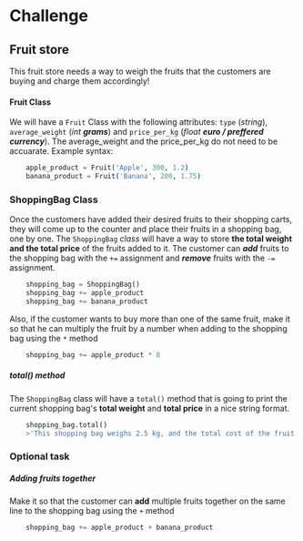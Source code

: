 # **Challenge**
## **Fruit store**
This fruit store needs a way to weigh the fruits that the customers are buying and charge them accordingly!
#### **Fruit Class**
We will have a `Fruit` Class with the following attributes: `type` (_string_), `average_weight` (_int_ **_grams_**) and `price_per_kg` (_float_ **_euro / preffered currency_**). The average_weight and the price_per_kg do not need to be accuarate. Example syntax:
``` python
    apple_product = Fruit('Apple', 300, 1.2)
    banana_product = Fruit('Banana', 200, 1.75)
```
### **ShoppingBag Class**
Once the customers have added their desired fruits to their shopping carts, they will come up to the counter and place their fruits in a shopping bag, one by one. The `ShoppingBag` _class_ will have a way to store **the total weight and the total price** of the fruits added to it. The customer can **_add_** fruits to the shopping bag with the `+=` assignment and **_remove_** fruits with the `-=` assignment.
``` python
    shopping_bag = ShoppingBag()
    shopping_bag += apple_product
    shopping_bag += banana_product
```
Also, if the customer wants to buy more than one of the same fruit, make it so that he can multiply the fruit by a number when adding to the shopping bag using the `*` method
``` python
    shopping_bag += apple_product * 8
```
##### total() method
The `ShoppingBag` class will have a `total()` method that is going to print the current shopping bag's **total weight** and **total price** in a nice string format.
``` python
    shopping_bag.total()
    >'This shopping bag weighs 2.5 kg, and the total cost of the fruit it holds is 6.25 euro'
```
### **Optional task**
##### Adding fruits together
Make it so that the customer can **add** multiple fruits together on the same line to the shopping bag using the `+` method
``` python
    shopping_bag += apple_product + banana_product
```
